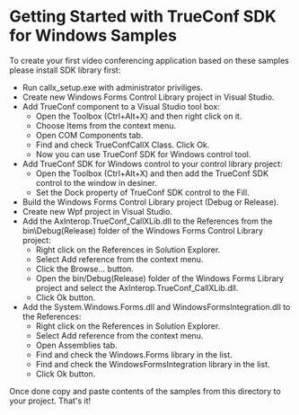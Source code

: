 
# Getting Started with TrueConf SDK for Windows Samples

To create your first video conferencing application based on these samples please install SDK library first:

* Run callx_setup.exe with administrator priviliges.
* Create new Windows Forms Control Library project in Visual Studio.
* Add TrueConf component to a Visual Studio tool box: 
	* Open the Toolbox (Ctrl+Alt+X) and then right click on it.
	* Choose Items from the context menu.
	* Open COM Components tab.
	* Find and check TrueConfCallX Class. Click Ok.
	* Now you can use TrueConf SDK for Windows control tool.
* Add TrueConf SDK for Windows control to your control library project:
	* Open the Toolbox (Ctrl+Alt+X) and then add the TrueConf SDK control to the window in desiner.
	* Set the Dock property of TrueConf SDK control to the Fill.
* Build the Windows Forms Control Library project (Debug or Release).
* Create new Wpf project in Visual Studio.
* Add the AxInterop.TrueConf_CallXLib.dll to the References from the bin\Debug(Release) folder of the Windows Forms Control Library project:
	* Right click on the References in Solution Explorer.
	* Select Add reference from the context menu.
	* Click the Browse... button.
	* Open the bin/Debug(Release) folder of the Windows Forms Library project and select the AxInterop.TrueConf_CallXLib.dll.
	* Click Ok button.
* Add the System.Windows.Forms.dll and WindowsFormsIntegration.dll to the References:
	* Right click on the References in Solution Explorer.
	* Select Add reference from the context menu.
	* Open Assemblies tab.
	* Find and check the Windows.Forms library in the list.
	* Find and check the WindowsFormsIntegration library in the list.
	* Click Ok button.
	
Once done copy and paste contents of the samples from this directory to your project. That's it!
